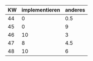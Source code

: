 | KW | implementieren | anderes | 
|----|----------------|---------| 
|44  | 0 | 0.5|
|45| 0 | 9 |
|46|10 | 3 |
|47| 8 | 4.5|
|48| 10 | 6 |
